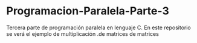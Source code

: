 # Programacion-Paralela-Parte-3
Tercera parte de programación paralela en lenguaje C. En este repositorio se verá el ejemplo de multiplicación .de matrices de matrices
